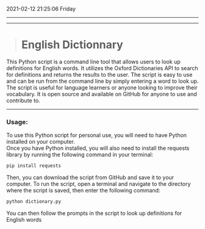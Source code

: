 2021-02-12 21:25:06 Friday

------------


------------
># English Dictionnary

This Python script is a command line tool that allows users to look up definitions for English words. It utilizes the Oxford Dictionaries API to search for definitions and returns the results to the user. The script is easy to use and can be run from the command line by simply entering a word to look up. The script is useful for language learners or anyone looking to improve their vocabulary. It is open source and available on GitHub for anyone to use and contribute to.

------------


### Usage:
To use this Python script for personal use, you will need to have Python installed on your computer.  
Once you have Python installed, you will also need to install the requests library by running the following command in your terminal:

```python
pip install requests
```
Then, you can download the script from GitHub and save it to your computer. To run the script, open a terminal and navigate to the directory where the script is saved, then enter the following command:

```python
python dictionary.py
```
You can then follow the prompts in the script to look up definitions for English words
